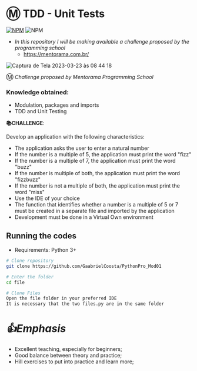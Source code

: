
# Ⓜ️ TDD - Unit Tests

[![NPM](https://img.shields.io/npm/l/react)](https://github.com/GaabrielCoosta/Changelle_HandTalk/blob/main/LICENSE)
![NPM](https://img.shields.io/static/v1?label=Python&message=3.10&color=<COLOR>&logo=python)


- *In this repository I will be making available a challenge proposed by the programming school*
  - https://mentorama.com.br/


![Captura de Tela 2023-03-23 às 08 44 18](https://user-images.githubusercontent.com/108695592/227194380-10bbd921-0cf5-4917-8347-6c8b6c511ed4.png)



Ⓜ️ *Challenge proposed by Mentorama Programming School*

### Knowledge obtained:
  - Modulation, packages and imports
  - TDD and Unit Testing
  
**📚CHALLENGE**:

Develop an application with the following characteristics:
  - The application asks the user to enter a natural number
  - If the number is a multiple of 5, the application must print the word "fizz"
  - If the number is a multiple of 7, the application must print the word "buzz"
  - If the number is multiple of both, the application must print the word "fizzbuzz"
  - If the number is not a multiple of both, the application must print the word "miss"
  - Use the IDE of your choice
  - The function that identifies whether a number is a multiple of 5 or 7 must be created in a separate file and imported by the application
  - Development must be done in a Virtual Own environment
  
  ## Running the codes
- Requirements: Python 3+

```bash
# Clone repository
git clone https://github.com/GaabrielCoosta/PythonPro_Mod01

# Enter the folder
cd file

# Clone Files
Open the file folder in your preferred IDE
It is necessary that the two files.py are in the same folder

```
# *👍Emphasis*
- Excellent teaching, especially for beginners;
- Good balance between theory and practice;
- Hill exercises to put into practice and learn more;



